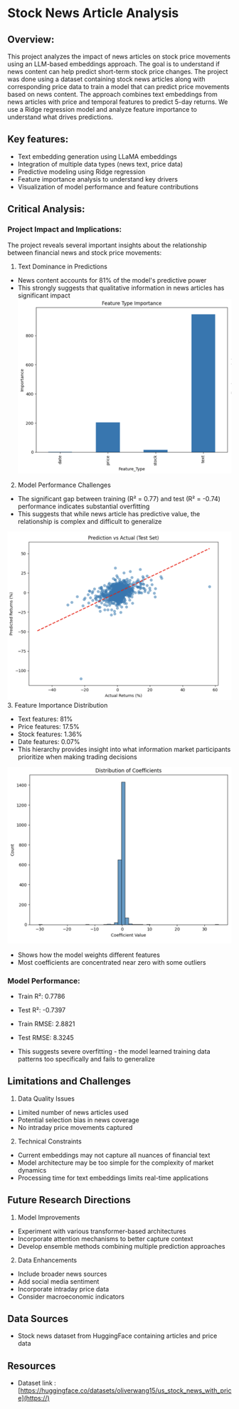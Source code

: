 # Stock News Article Analysis

## Overview: 

This project analyzes the impact of news articles on stock price movements using an LLM-based embeddings approach. The goal is to understand if news content can help predict short-term stock price changes. The project was done using a dataset containing stock news articles along with corresponding price data to train a model that can predict price movements based on news content.
The approach combines text embeddings from news articles with price and temporal features to predict 5-day returns. We use a Ridge regression model and analyze feature importance to understand what drives predictions.

## Key features: 

- Text embedding generation using LLaMA embeddings
- Integration of multiple data types (news text, price data)
- Predictive modeling using Ridge regression
- Feature importance analysis to understand key drivers
- Visualization of model performance and feature contributions


## Critical Analysis:
### Project Impact and Implications:
The project reveals several important insights about the relationship between financial news and stock price movements:

1. Text Dominance in Predictions
- News content accounts for 81% of the model's predictive power
- This strongly suggests that qualitative information in news articles has significant impact
![Feature Importance](images/Feature_importance.png)

2. Model Performance Challenges
- The significant gap between training (R² = 0.77) and test (R² = -0.74) performance indicates substantial overfitting
- This suggests that while news article has predictive value, the relationship is complex and difficult to generalize

![Prediction vs Actual returns](images/Prediction_vs_actual.png)
3. Feature Importance Distribution

- Text features: 81%
- Price features: 17.5%
- Stock features: 1.36%
- Date features: 0.07%
- This hierarchy provides insight into what information market participants prioritize when making trading decisions



![Distribution of Coefficients](images/Distribution.png)
- Shows how the model weights different features
- Most coefficients are concentrated near zero with some outliers

### Model Performance:

- Train R²: 0.7786
- Test R²: -0.7397
- Train RMSE: 2.8821
- Test RMSE: 8.3245

- This suggests severe overfitting - the model learned training data patterns too specifically and fails to generalize

## Limitations and Challenges

1. Data Quality Issues

- Limited number of news articles used
- Potential selection bias in news coverage
- No intraday price movements captured


2. Technical Constraints

- Current embeddings may not capture all nuances of financial text
- Model architecture may be too simple for the complexity of market dynamics
- Processing time for text embeddings limits real-time applications



## Future Research Directions

1. Model Improvements

- Experiment with various transformer-based architectures
- Incorporate attention mechanisms to better capture context
- Develop ensemble methods combining multiple prediction approaches


2. Data Enhancements

- Include broader news sources
- Add social media sentiment
- Incorporate intraday price data
- Consider macroeconomic indicators


## Data Sources

- Stock news dataset from HuggingFace containing articles and price data

## Resources

- Dataset link : [https://huggingface.co/datasets/oliverwang15/us_stock_news_with_price](https://)
